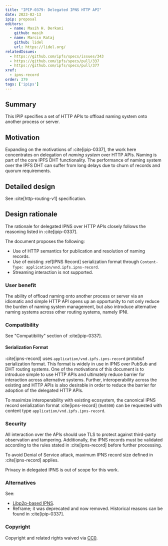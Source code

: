 ```yaml
---
title: "IPIP-0379: Delegated IPNS HTTP API"
date: 2023-02-13
ipip: proposal
editors:
  - name: Masih H. Derkani
    github: masih
  - name: Marcin Rataj
    github: lidel
    url: https://lidel.org/
relatedIssues:
  - https://github.com/ipfs/specs/issues/343
  - https://github.com/ipfs/specs/pull/337
  - https://github.com/ipfs/specs/pull/377
xref:
  - ipns-record
order: 379
tags: ['ipips']
---
```


## Summary

This IPIP specifies a set of HTTP APIs to offload naming system onto another process or server.

## Motivation

Expanding on the motivations of :cite[ipip-0337], the work here concentrates on delegation of _naming system_ over HTTP APIs. Naming is part of the core IPFS DHT functionality.
The performance of naming system over the IPFS DHT can suffer from long delays due to churn of records and quorum requirements.

## Detailed design

See :cite[http-routing-v1] specification.

## Design rationale

The rationale for delegated IPNS over HTTP APIs closely follows the reasoning listed in :cite[ipip-0337].

The document proposes the following:
- Use of HTTP semantics for publication and resolution of naming records.
- Use of existing :ref[IPNS Record] serialization format through `Content-Type: application/vnd.ipfs.ipns-record`.
- Streaming interaction is not supported.

### User benefit

The ability of offload naming onto another process or server via an idiomatic and simple HTTP API opens up an opportunity to not only reduce the burden of naming system management, but also introduce alternative naming systems across other routing systems, namely IPNI.

### Compatibility

See "Compatibility" section of :cite[ipip-0337].

#### Serialization Format

:cite[ipns-record] uses `application/vnd.ipfs.ipns-record` protobuf serialization format.
This format is widely in use in IPNS over PubSub and DHT routing systems.
One of the motivations of this document is to introduce simple to use HTTP APIs and ultimately reduce barrier for interaction across alternative systems.
Further, interoperability across the existing and HTTP APIs is also desirable in order to reduce the barrier for adoption of the delegated HTTP APIs.

To maximize interoperability with existing ecosystem, the canonical IPNS record serialization format :cite[ipns-record] (`0x0300`) can be requested with content type `application/vnd.ipfs.ipns-record`.

### Security

All interaction over the APIs should use TLS to protect against third-party observation and tampering.
Additionally, the IPNS records must be validated according to the rules stated in :cite[ipns-record] before further processing.

To avoid Denial of Service attack, maximum IPNS record size defined in :cite[ipns-record] applies.

Privacy in delegated IPNS is out of scope for this work.

### Alternatives

See:

- [Libp2p-based IPNS](https://github.com/ipfs/go-ipns).
- Reframe; it was deprecated and now removed. Historical reasons can be found in :cite[ipip-0337].

### Copyright

Copyright and related rights waived via [CC0](https://creativecommons.org/publicdomain/zero/1.0/).
